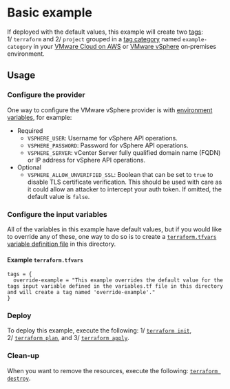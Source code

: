 # Basic example

If deployed with the default values, this example will create two [tags](https://docs.vmware.com/en/VMware-vSphere/7.0/com.vmware.vsphere.vcenterhost.doc/GUID-2FF21224-B6BC-499B-AD8B-D2C4309AD9DC.html): 1/&nbsp;`terraform` and 2/&nbsp;`project` grouped in a [tag category](https://docs.vmware.com/en/VMware-vSphere/7.0/com.vmware.vsphere.vcenterhost.doc/GUID-BA3D1794-28F2-43F3-BCE9-3964CB207FB6.html) named `example-category` in your [VMware Cloud on AWS](https://aws.amazon.com/vmware/) or [VMware vSphere](https://docs.vmware.com/en/VMware-vSphere/index.html) on&#8209;premises environment.

## Usage

### Configure the provider

One way to configure the VMware vSphere provider is with [environment variables](https://registry.terraform.io/providers/hashicorp/vsphere/latest/docs#argument-reference), for example:

* Required
  * `VSPHERE_USER`: Username for vSphere API operations.
  * `VSPHERE_PASSWORD`: Password for vSphere API operations.
  * `VSPHERE_SERVER`: vCenter Server fully qualified domain name (FQDN) or IP address for vSphere API operations.
* Optional
  * `VSPHERE_ALLOW_UNVERIFIED_SSL`: Boolean that can be set to `true` to disable TLS certificate verification.
    This should be used with care as it could allow an attacker to intercept your auth token.
    If omitted, the default value is `false`.

### Configure the input variables

All of the variables in this example have default values, but if you would like to override any of these, one way to do so is to create a [`terraform.tfvars` variable definition file](https://www.terraform.io/language/values/variables#variable-definitions-tfvars-files) in this directory.

#### Example `terraform.tfvars`

```hcl
tags = {
  override-example = "This example overrides the default value for the tags input variable defined in the variables.tf file in this directory and will create a tag named 'override-example'."
}
```

### Deploy

To deploy this example, execute the following: 1/&nbsp;[`terraform init`](https://www.terraform.io/cli/commands/init), 2/&nbsp;[`terraform plan`](https://www.terraform.io/cli/commands/plan), and 3/&nbsp;[`terraform apply`](https://www.terraform.io/cli/commands/apply).

### Clean-up

When you want to remove the resources, execute the following: [`terraform destroy`](https://www.terraform.io/cli/commands/destroy).
